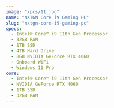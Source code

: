 ```yaml
---
image: "/pcs/11.jpg"
name: "NXTGN Core i9 Gaming PC"
slug: "nxtgn-core-i9-gaming-pc"
specs:
  - Intel®️ Core™️ i9 11th Gen Processor
  - 32GB RAM
  - 1TB SSD
  - 4TB Hard Drive
  - 8GB NVIDIA GeForce RTX 4060
  - Onboard WiFi
  - Windows 11 Pro
core:
  - Intel®️ Core™️ i9 11th Gen Processor
  - NVIDIA GeForce RTX 4060
  - 1TB SSD
  - 32GB RAM
---
```

